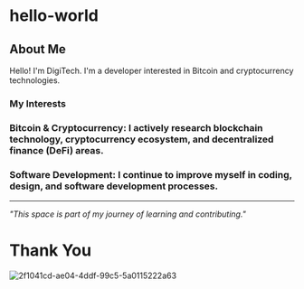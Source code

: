 # hello-world
## About Me
Hello! I'm DigiTech. I'm a developer interested in Bitcoin and cryptocurrency technologies.
### My Interests
### **Bitcoin & Cryptocurrency**: I actively research blockchain technology, cryptocurrency ecosystem, and decentralized finance (DeFi) areas.
### **Software Development**: I continue to improve myself in coding, design, and software development processes.
---
*"This space is part of my journey of learning and contributing."*
# Thank You
![2f1041cd-ae04-4ddf-99c5-5a0115222a63](https://github.com/user-attachments/assets/4cb3ee40-aa41-41a6-97c4-d22c68233a67)
